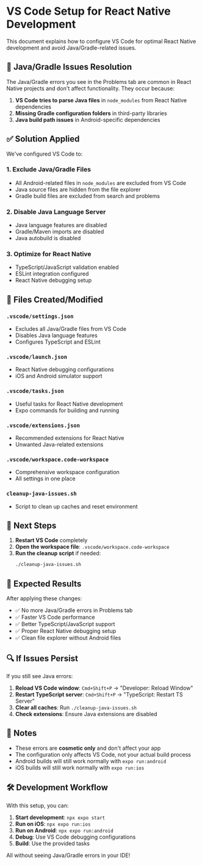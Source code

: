 # VS Code Setup for React Native Development

This document explains how to configure VS Code for optimal React Native development and avoid Java/Gradle-related issues.

## 🚨 Java/Gradle Issues Resolution

The Java/Gradle errors you see in the Problems tab are common in React Native projects and don't affect functionality. They occur because:

1. **VS Code tries to parse Java files** in `node_modules` from React Native dependencies
2. **Missing Gradle configuration folders** in third-party libraries
3. **Java build path issues** in Android-specific dependencies

## ✅ Solution Applied

We've configured VS Code to:

### 1. **Exclude Java/Gradle Files**
- All Android-related files in `node_modules` are excluded from VS Code
- Java source files are hidden from the file explorer
- Gradle build files are excluded from search and problems

### 2. **Disable Java Language Server**
- Java language features are disabled
- Gradle/Maven imports are disabled
- Java autobuild is disabled

### 3. **Optimize for React Native**
- TypeScript/JavaScript validation enabled
- ESLint integration configured
- React Native debugging setup

## 🔧 Files Created/Modified

### `.vscode/settings.json`
- Excludes all Java/Gradle files from VS Code
- Disables Java language features
- Configures TypeScript and ESLint

### `.vscode/launch.json`
- React Native debugging configurations
- iOS and Android simulator support

### `.vscode/tasks.json`
- Useful tasks for React Native development
- Expo commands for building and running

### `.vscode/extensions.json`
- Recommended extensions for React Native
- Unwanted Java-related extensions

### `.vscode/workspace.code-workspace`
- Comprehensive workspace configuration
- All settings in one place

### `cleanup-java-issues.sh`
- Script to clean up caches and reset environment

## 🚀 Next Steps

1. **Restart VS Code** completely
2. **Open the workspace file**: `.vscode/workspace.code-workspace`
3. **Run the cleanup script** if needed:
   ```bash
   ./cleanup-java-issues.sh
   ```

## 🎯 Expected Results

After applying these changes:

- ✅ No more Java/Gradle errors in Problems tab
- ✅ Faster VS Code performance
- ✅ Better TypeScript/JavaScript support
- ✅ Proper React Native debugging setup
- ✅ Clean file explorer without Android files

## 🔍 If Issues Persist

If you still see Java errors:

1. **Reload VS Code window**: `Cmd+Shift+P` → "Developer: Reload Window"
2. **Restart TypeScript server**: `Cmd+Shift+P` → "TypeScript: Restart TS Server"
3. **Clear all caches**: Run `./cleanup-java-issues.sh`
4. **Check extensions**: Ensure Java extensions are disabled

## 📝 Notes

- These errors are **cosmetic only** and don't affect your app
- The configuration only affects VS Code, not your actual build process
- Android builds will still work normally with `expo run:android`
- iOS builds will still work normally with `expo run:ios`

## 🛠️ Development Workflow

With this setup, you can:

1. **Start development**: `npx expo start`
2. **Run on iOS**: `npx expo run:ios`
3. **Run on Android**: `npx expo run:android`
4. **Debug**: Use VS Code debugging configurations
5. **Build**: Use the provided tasks

All without seeing Java/Gradle errors in your IDE! 